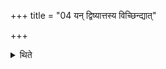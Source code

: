 +++
title = "04 यन् द्विष्यात्तस्य विच्छिन्द्यात्"

+++

<details><summary>थिते</summary>

4. In the case of (a sacrificer) whom (the Unnetr̥) hates, he should break (the flow).  
</details>
